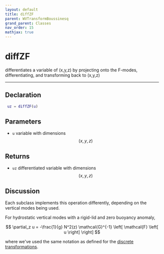```yaml
---
layout: default
title: diffZF
parent: WVTransformBoussinesq
grand_parent: Classes
nav_order: 15
mathjax: true
---
```


#  diffZF

differentiates a variable of (x,y,z) by projecting onto the F-modes, differentiating, and transforming back to (x,y,z)


---

## Declaration
```matlab
 uz = diffZF(u)
```
## Parameters
+ `u`  variable with dimensions $$(x,y,z)$$

## Returns
+ `uz`  differentiated variable with dimensions $$(x,y,z)$$

## Discussion

Each subclass implements this operation differently, depending on the vertical modes being used.

For hydrostatic vertical modes with a rigid-lid and zero buoyancy anomaly,

$$
\partial_z u = -\frac{1}{g} N^2(z)  \mathcal{G}^{-1} \left[ \mathcal{F} \left[ u \right] \right]
$$

where we've used the same notation as defined for the [discrete transformations](/mathematical-introduction/transformations.html).

